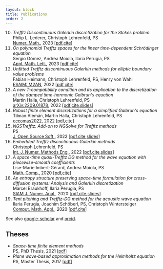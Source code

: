 ```yaml
---
layout: block
title: Publications
order: 2
---
```


  10. _Trefftz Discontinuous Galerkin discretization for the Stokes problem_  
Philip L. Lederer, Christoph Lehrenfeld, PS  
[Numer. Math.](https://doi.org/10.1007/s00211-024-01404-z), 2023  [[pdf](https://arxiv.org/pdf/2306.14600.pdf),[cite](./cite#item10)]  
  9. _On polynomial Trefftz spaces for the linear time-dependent Schrödinger equation_  
Sergio Gómez, Andrea Moiola, Ilaria Perugia, PS  
[Appl. Math. Lett.](https://doi.org/10.1016/j.aml.2023.108824), 2023  [[pdf](https://arxiv.org/pdf/2306.09571.pdf),[cite](./cite#item9)]  
  8. _Unfitted Trefftz discontinuous Galerkin methods for elliptic boundary value problems_  
Fabian Heimann, Christoph Lehrenfeld, PS, Henry von Wahl  
[ESAIM: M2AN](https://doi.org/10.1051/m2an/2023064), 2022  [[pdf](https://arxiv.org/pdf/2212.12236.pdf),[cite](./cite#item8)]  
  7. _A new T-compatibility condition and its application to the discretization of the damped time-harmonic Galbrun's equation_  
Martin Halla, Christoph Lehrenfeld, PS  
[arXiv:2209.01878](https://arxiv.org/abs/2209.01878), 2022  [[pdf]( https://arxiv.org/pdf/2209.01878.pdf),[cite](./cite#item7),[slides](./assets/slides/galbrun.pdf)]
  6. _Robust finite element discretizations for a simplified Galbrun's equation_  
Tilman Alemán, Martin Halla, Christoph Lehrenfeld, PS  
[eccomas2022](https://www.scipedia.com/public/Aleman_et_al_2022a), 2022  [[pdf]( https://arxiv.org/pdf/2205.15650.pdf),[cite](./cite#item6)]
  5. _NGSTrefftz: Add-on to NGSolve for Trefftz methods_  
PS  
[J. Open Source Soft.](https://doi.org/10.21105/joss.04135), 2022  [[pdf](https://doi.org/10.21105/joss.04135),[cite](./cite#item5),[slides](./assets/slides/ngstrefftz.pdf)]
  4. _Embedded Trefftz discontinuous Galerkin methods_   
Christoph Lehrenfeld, PS   
[Int. J. Numer. Methods Eng.](https://doi.org/10.1002/nme.7258), 2022  [[pdf]( https://arxiv.org/pdf/2201.07041.pdf),[cite](./cite#item4),[slides](./assets/slides/embtrefftz.pdf)]  
  3. _A space-time quasi-Trefftz DG method for the wave equation with piecewise-smooth coefficients_  
Lise-Marie Imbert-Gérard, Andrea Moiola, PS  
[Math. Comp.](https://doi.org/10.1090/mcom/3786), 2020  [[pdf](https://arxiv.org/pdf/2011.04617.pdf),[cite](./cite#item3)]   
  2. _An entropy structure preserving space-time formulation for cross-diffusion systems: Analysis and Galerkin discretization_  
Marcel Braukhoff, Ilaria Perugia, PS  
[SIAM J. Numer. Anal.](https://doi.org/10.1137/20M1360086), 2020  [[pdf](https://arxiv.org/pdf/2006.13069.pdf),[cite](./cite#item2),[slides](./assets/slides/crossdiff.pdf)]   
  1. _Tent pitching and Trefftz-DG method for the acoustic wave equation_  
Ilaria Perugia, Joachim Schöberl, PS, Christoph Wintersteiger   
[Comput. Math. Appl.](https://doi.org/10.1016/j.camwa.2020.01.006), 2020  [[pdf](https://arxiv.org/pdf/1907.02367.pdf),[cite](./cite#item1)]  


<!--more-->
See also 
[google-scholar](https://scholar.google.com/citations?user=FMK3AzAAAAAJ&hl=en&oi=ao)
and
[orcid](https://orcid.org/0000-0001-5073-3366).

Theses
------------
  * _Space-time finite element methods_  
PS,  PhD Thesis, 2021 [[pdf](https://utheses.univie.ac.at/detail/59809/)] 
  * _Plane wave-based approximation methods for the Helmholtz equation_
PS,  Master Thesis, 2017 [[pdf](http://othes.univie.ac.at/47577/)] 
